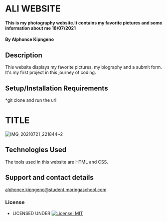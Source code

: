 # ALI WEBSITE
#### This is my photography website.It contains my favorite pictures and some information about me  18/07/2021
#### By **Alphonce Kipngeno**
## Description
This website displays my favorite pictures, my biography and a submit form.
It's my first project in this journey of coding.
## Setup/Installation Requirements
*git clone and run the url
# TITLE
![IMG_20210721_221844~2](https://user-images.githubusercontent.com/87495436/126581166-92120ec5-697a-4629-8325-4a21b290f7d4.jpg)
## Technologies Used
The tools used in this website are HTML and CSS.
## Support and contact details
 alphonce.kipngeno@student.moringaschool.com
### License
* LICENSED UNDER  [![License: MIT](https://img.shields.io/badge/License-MIT-yellow.svg)](License)
